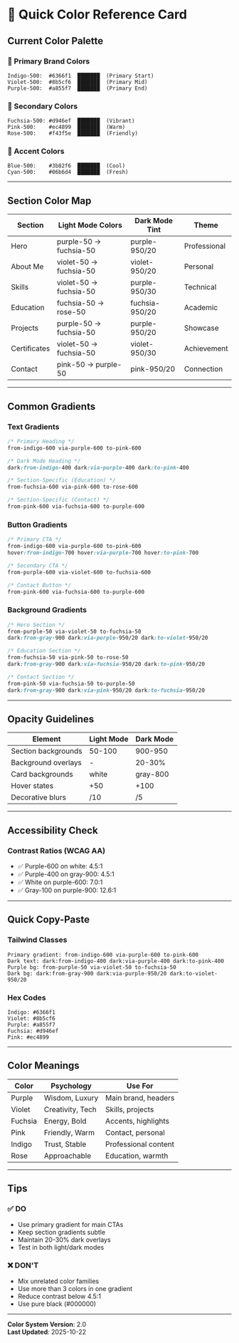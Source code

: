 # 🎨 Quick Color Reference Card

## Current Color Palette

### 💜 Primary Brand Colors
```
Indigo-500:  #6366f1  ███████  (Primary Start)
Violet-500:  #8b5cf6  ███████  (Primary Mid)  
Purple-500:  #a855f7  ███████  (Primary End)
```

### 💖 Secondary Colors  
```
Fuchsia-500: #d946ef  ███████  (Vibrant)
Pink-500:    #ec4899  ███████  (Warm)
Rose-500:    #f43f5e  ███████  (Friendly)
```

### 🔵 Accent Colors
```
Blue-500:    #3b82f6  ███████  (Cool)
Cyan-500:    #06b6d4  ███████  (Fresh)
```

---

## Section Color Map

| Section      | Light Mode Colors           | Dark Mode Tint       | Theme        |
|--------------|----------------------------|----------------------|--------------|
| Hero         | purple-50 → fuchsia-50     | purple-950/20        | Professional |
| About Me     | violet-50 → fuchsia-50     | violet-950/20        | Personal     |
| Skills       | violet-50 → fuchsia-50     | purple-950/30        | Technical    |
| Education    | fuchsia-50 → rose-50       | fuchsia-950/20       | Academic     |
| Projects     | purple-50 → fuchsia-50     | purple-950/20        | Showcase     |
| Certificates | violet-50 → fuchsia-50     | violet-950/30        | Achievement  |
| Contact      | pink-50 → purple-50        | pink-950/20          | Connection   |

---

## Common Gradients

### Text Gradients
```css
/* Primary Heading */
from-indigo-600 via-purple-600 to-pink-600

/* Dark Mode Heading */  
dark:from-indigo-400 dark:via-purple-400 dark:to-pink-400

/* Section-Specific (Education) */
from-fuchsia-600 via-pink-600 to-rose-600

/* Section-Specific (Contact) */
from-pink-600 via-fuchsia-600 to-purple-600
```

### Button Gradients
```css
/* Primary CTA */
from-indigo-600 via-purple-600 to-pink-600
hover:from-indigo-700 hover:via-purple-700 hover:to-pink-700

/* Secondary CTA */
from-purple-600 via-violet-600 to-fuchsia-600

/* Contact Button */
from-pink-600 via-fuchsia-600 to-purple-600
```

### Background Gradients
```css
/* Hero Section */
from-purple-50 via-violet-50 to-fuchsia-50
dark:from-gray-900 dark:via-purple-950/20 dark:to-violet-950/20

/* Education Section */
from-fuchsia-50 via-pink-50 to-rose-50  
dark:from-gray-900 dark:via-fuchsia-950/20 dark:to-pink-950/20

/* Contact Section */
from-pink-50 via-fuchsia-50 to-purple-50
dark:from-gray-900 dark:via-pink-950/20 dark:to-fuchsia-950/20
```

---

## Opacity Guidelines

| Element                | Light Mode | Dark Mode |
|------------------------|------------|-----------|
| Section backgrounds    | 50-100     | 900-950   |
| Background overlays    | -          | 20-30%    |
| Card backgrounds       | white      | gray-800  |
| Hover states           | +50        | +100      |
| Decorative blurs       | /10        | /5        |

---

## Accessibility Check

### Contrast Ratios (WCAG AA)
- ✅ Purple-600 on white: 4.5:1
- ✅ Purple-400 on gray-900: 4.5:1
- ✅ White on purple-600: 7.0:1
- ✅ Gray-100 on purple-900: 12.6:1

---

## Quick Copy-Paste

### Tailwind Classes
```
Primary gradient: from-indigo-600 via-purple-600 to-pink-600
Dark text: dark:from-indigo-400 dark:via-purple-400 dark:to-pink-400
Purple bg: from-purple-50 via-violet-50 to-fuchsia-50
Dark bg: dark:from-gray-900 dark:via-purple-950/20 dark:to-violet-950/20
```

### Hex Codes
```
Indigo: #6366f1
Violet: #8b5cf6
Purple: #a855f7
Fuchsia: #d946ef
Pink: #ec4899
```

---

## Color Meanings

| Color    | Psychology           | Use For              |
|----------|---------------------|----------------------|
| Purple   | Wisdom, Luxury      | Main brand, headers  |
| Violet   | Creativity, Tech    | Skills, projects     |
| Fuchsia  | Energy, Bold        | Accents, highlights  |
| Pink     | Friendly, Warm      | Contact, personal    |
| Indigo   | Trust, Stable       | Professional content |
| Rose     | Approachable        | Education, warmth    |

---

## Tips

### ✅ DO
- Use primary gradient for main CTAs
- Keep section gradients subtle
- Maintain 20-30% dark overlays
- Test in both light/dark modes

### ❌ DON'T  
- Mix unrelated color families
- Use more than 3 colors in one gradient
- Reduce contrast below 4.5:1
- Use pure black (#000000)

---

**Color System Version**: 2.0  
**Last Updated**: 2025-10-22
